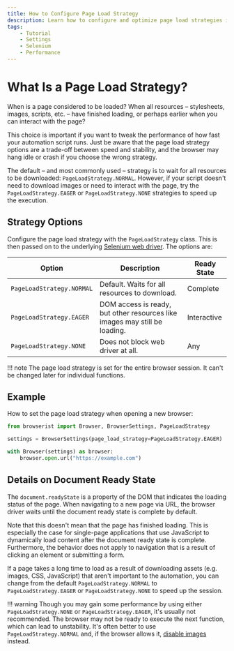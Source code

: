 ```yaml
---
title: How to Configure Page Load Strategy
description: Learn how to configure and optimize page load strategies in web automation and scraping. With Browserist as extension to Selenium, it's easy to configure with few lines of code.
tags:
    - Tutorial
    - Settings
    - Selenium
    - Performance
---
```


# What Is a Page Load Strategy?
When is a page considered to be loaded? When all resources – stylesheets, images, scripts, etc. – have finished loading, or perhaps earlier when you can interact with the page?

This choice is important if you want to tweak the performance of how fast your automation script runs. Just be aware that the page load strategy options are a trade-off between speed and stability, and the browser may hang idle or crash if you choose the wrong strategy.

The default – and most commonly used – strategy is to wait for all resources to be downloaded: `PageLoadStrategy.NORMAL`. However, if your script doesn't need to download images or need to interact with the page, try the `PageLoadStrategy.EAGER` or `PageLoadStrategy.NONE` strategies to speed up the execution.

## Strategy Options
Configure the page load strategy with the `PageLoadStrategy` class. This is then passed on to the underlying [Selenium web driver](https://www.selenium.dev/documentation/webdriver/drivers/options/#pageloadstrategy). The options are:

| Option                    | Description                                                                | Ready State |
| ------------------------- | -------------------------------------------------------------------------- | ----------- |
| `PageLoadStrategy.NORMAL` | Default. Waits for all resources to download.                              | Complete    |
| `PageLoadStrategy.EAGER`  | DOM access is ready, but other resources like images may still be loading. | Interactive |
| `PageLoadStrategy.NONE`   | Does not block web driver at all.                                          | Any         |

!!! note
    The page load strategy is set for the entire browser session. It can't be changed later for individual functions.

## Example
How to set the page load strategy when opening a new browser:

```python linenums="1"
from browserist import Browser, BrowserSettings, PageLoadStrategy

settings = BrowserSettings(page_load_strategy=PageLoadStrategy.EAGER)

with Browser(settings) as browser:
    browser.open.url("https://example.com")
```

## Details on Document Ready State
The `document.readyState` is a property of the DOM that indicates the loading status of the page. When navigating to a new page via URL, the browser driver waits until the document ready state is complete by default.

Note that this doesn't mean that the page has finished loading. This is especially the case for single-page applications that use JavaScript to dynamically load content after the document ready state is complete. Furthermore, the behavior does not apply to navigation that is a result of clicking an element or submitting a form.

If a page takes a long time to load as a result of downloading assets (e.g. images, CSS, JavaScript) that aren't important to the automation, you can change from the default `PageLoadStrategy.NORMAL` to `PageLoadStrategy.EAGER` or `PageLoadStrategy.NONE` to speed up the session.

!!! warning
    Though you may gain some performance by using either `PageLoadStrategy.NONE` or `PageLoadStrategy.EAGER`, it's usually not recommended. The browser may not be ready to execute the next function, which can lead to unstability. It's often better to use `PageLoadStrategy.NORMAL` and, if the browser allows it, [disable images](../user-guide/performance/disable-images.md) instead.
